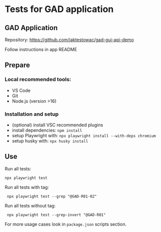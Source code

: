 # Tests for GAD application

## GAD Application

Repository: https://github.com/jaktestowac/gad-gui-api-demo

Follow instructions in app README

## Prepare

### Local recommended tools:

- VS Code
- Git
- Node.js (version >16)

### Installation and setup

- (optional) install VSC recommended plugins
- install dependencies: `npm install`
- setup Playwright with: `npx playwright install --with-deps chromium`
- setup husky with: `npx husky install`

## Use

Run all tests:

```
npx playwright test
```

Run all tests with tag:

```
 npx playwright test --grep "@GAD-R01-02"
```

Run all tests without tag:

```
 npx playwright test --grep-invert "@GAD-R01"
```

For more usage cases look in `package.json` scripts section.
